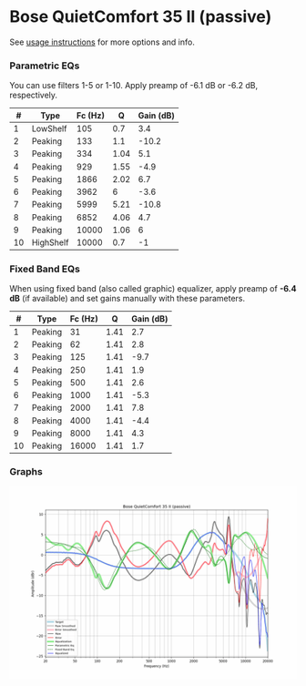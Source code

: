 # Bose QuietComfort 35 II (passive)
See [usage instructions](https://github.com/jaakkopasanen/AutoEq#usage) for more options and info.

### Parametric EQs
You can use filters 1-5 or 1-10. Apply preamp of -6.1 dB or -6.2 dB, respectively.

|   # | Type      |   Fc (Hz) |    Q |   Gain (dB) |
|-----|-----------|-----------|------|-------------|
|   1 | LowShelf  |       105 | 0.7  |         3.4 |
|   2 | Peaking   |       133 | 1.1  |       -10.2 |
|   3 | Peaking   |       334 | 1.04 |         5.1 |
|   4 | Peaking   |       929 | 1.55 |        -4.9 |
|   5 | Peaking   |      1866 | 2.02 |         6.7 |
|   6 | Peaking   |      3962 | 6    |        -3.6 |
|   7 | Peaking   |      5999 | 5.21 |       -10.8 |
|   8 | Peaking   |      6852 | 4.06 |         4.7 |
|   9 | Peaking   |     10000 | 1.06 |         6   |
|  10 | HighShelf |     10000 | 0.7  |        -1   |

### Fixed Band EQs
When using fixed band (also called graphic) equalizer, apply preamp of **-6.4 dB** (if available) and set gains manually with these parameters.

|   # | Type    |   Fc (Hz) |    Q |   Gain (dB) |
|-----|---------|-----------|------|-------------|
|   1 | Peaking |        31 | 1.41 |         2.7 |
|   2 | Peaking |        62 | 1.41 |         2.8 |
|   3 | Peaking |       125 | 1.41 |        -9.7 |
|   4 | Peaking |       250 | 1.41 |         1.9 |
|   5 | Peaking |       500 | 1.41 |         2.6 |
|   6 | Peaking |      1000 | 1.41 |        -5.3 |
|   7 | Peaking |      2000 | 1.41 |         7.8 |
|   8 | Peaking |      4000 | 1.41 |        -4.4 |
|   9 | Peaking |      8000 | 1.41 |         4.3 |
|  10 | Peaking |     16000 | 1.41 |         1.7 |

### Graphs
![](./Bose%20QuietComfort%2035%20II%20(passive).png)
